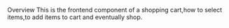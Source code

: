 Overview
This is the frontend component of a shopping cart,how to select items,to add items to cart and eventually shop.
